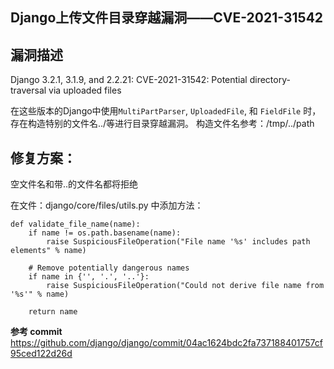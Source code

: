 ## Django上传文件目录穿越漏洞——CVE-2021-31542
## 漏洞描述
Django 3.2.1, 3.1.9, and 2.2.21: CVE-2021-31542: Potential
 directory-traversal via uploaded files

在这些版本的Django中使用`MultiPartParser`, `UploadedFile`, 和 `FieldFile` 时，存在构造特别的文件名../等进行目录穿越漏洞。
构造文件名参考：/tmp/../path

## 修复方案：
空文件名和带..的文件名都将拒绝

在文件：django/core/files/utils.py 中添加方法：
```
def validate_file_name(name):
    if name != os.path.basename(name):
        raise SuspiciousFileOperation("File name '%s' includes path elements" % name)

    # Remove potentially dangerous names
    if name in {'', '.', '..'}:
        raise SuspiciousFileOperation("Could not derive file name from '%s'" % name)

    return name
```


**参考 commit**
https://github.com/django/django/commit/04ac1624bdc2fa737188401757cf95ced122d26d
